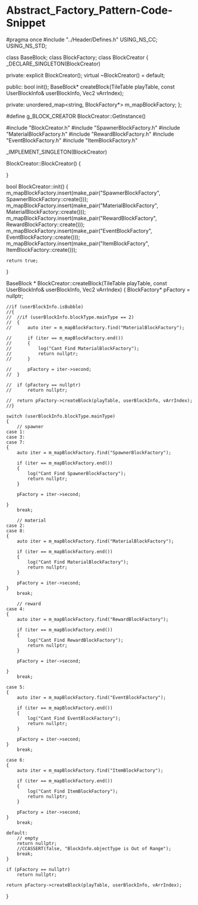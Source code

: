 # Abstract_Factory_Pattern-Code-Snippet

#pragma once
#include "../Header/Defines.h"
USING_NS_CC;
USING_NS_STD;

class BaseBlock;
class BlockFactory;
class BlockCreator
{
	_DECLARE_SINGLETON(BlockCreator)

private:
	explicit BlockCreator();
	virtual ~BlockCreator() = default;

public:
	bool init();
	BaseBlock* createBlock(TileTable playTable, const UserBlockInfo& userBlockInfo, Vec2 vArrIndex);

private:
	unordered_map<string, BlockFactory*> m_mapBlockFactory;
};

#define g_BLOCK_CREATOR BlockCreator::GetInstance()


#include "BlockCreator.h"
#include "SpawnerBlockFactory.h"
#include "MaterialBlockFactory.h"
#include "RewardBlockFactory.h"
#include "EventBlockFactory.h"
#include "ItemBlockFactory.h"

_IMPLEMENT_SINGLETON(BlockCreator)

BlockCreator::BlockCreator()
{

}

bool BlockCreator::init()
{
	m_mapBlockFactory.insert(make_pair("SpawnerBlockFactory", SpawnerBlockFactory::create()));
	m_mapBlockFactory.insert(make_pair("MaterialBlockFactory", MaterialBlockFactory::create()));
	m_mapBlockFactory.insert(make_pair("RewardBlockFactory", RewardBlockFactory::create()));
	m_mapBlockFactory.insert(make_pair("EventBlockFactory", EventBlockFactory::create()));
	m_mapBlockFactory.insert(make_pair("ItemBlockFactory", ItemBlockFactory::create()));

	return true;
}

BaseBlock * BlockCreator::createBlock(TileTable playTable, const UserBlockInfo& userBlockInfo, Vec2 vArrIndex)
{
	BlockFactory* pFactory = nullptr;

	//if (userBlockInfo.isBubble)
	//{
	//	//if (userBlockInfo.blockType.mainType == 2)
	//	{
	//		auto iter = m_mapBlockFactory.find("MaterialBlockFactory");

	//		if (iter == m_mapBlockFactory.end())
	//		{
	//			log("Cant Find MaterialBlockFactory");
	//			return nullptr;
	//		}

	//		pFactory = iter->second;
	//	}

	//	if (pFactory == nullptr)
	//		return nullptr;

	//	return pFactory->createBlock(playTable, userBlockInfo, vArrIndex);
	//}

	switch (userBlockInfo.blockType.mainType)
	{
		// spawner
	case 1:
	case 3:
	case 7:
	{
		auto iter = m_mapBlockFactory.find("SpawnerBlockFactory");

		if (iter == m_mapBlockFactory.end())
		{
			log("Cant Find SpawnerBlockFactory");
			return nullptr;
		}

		pFactory = iter->second;

	}
		break;

		// material
	case 2:
	case 8:			
	{
		auto iter = m_mapBlockFactory.find("MaterialBlockFactory");

		if (iter == m_mapBlockFactory.end())
		{
			log("Cant Find MaterialBlockFactory");
			return nullptr;
		}

		pFactory = iter->second;
	}
		break;

		// reward
	case 4:
	{
		auto iter = m_mapBlockFactory.find("RewardBlockFactory");

		if (iter == m_mapBlockFactory.end())
		{
			log("Cant Find RewardBlockFactory");
			return nullptr;
		}

		pFactory = iter->second;

	}
		break;

	case 5:
	{
		auto iter = m_mapBlockFactory.find("EventBlockFactory");

		if (iter == m_mapBlockFactory.end())
		{
			log("Cant Find EventBlockFactory");
			return nullptr;
		}

		pFactory = iter->second;
	}
		break;

	case 6:
	{
		auto iter = m_mapBlockFactory.find("ItemBlockFactory");

		if (iter == m_mapBlockFactory.end())
		{
			log("Cant Find ItemBlockFactory");
			return nullptr;
		}

		pFactory = iter->second;
	}
		break;

	default:
		// empty
		return nullptr;
		//CCASSERT(false, "BlockInfo.objectType is Out of Range");
		break;
	}

	if (pFactory == nullptr)
		return nullptr;

	return pFactory->createBlock(playTable, userBlockInfo, vArrIndex);
}

